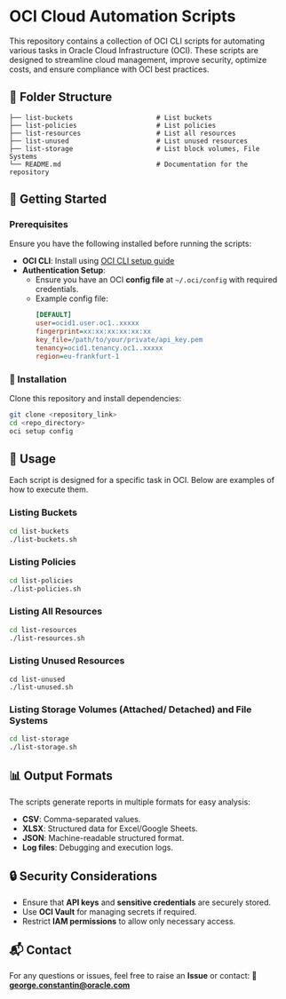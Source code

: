 # OCI Cloud Automation Scripts

This repository contains a collection of OCI CLI scripts for automating various tasks in Oracle Cloud Infrastructure (OCI). These scripts are designed to streamline cloud management, improve security, optimize costs, and ensure compliance with OCI best practices.


## 📂 Folder Structure
```
├── list-buckets                     # List buckets
├── list-policies                    # List policies
├── list-resources                   # List all resources
├── list-unused                      # List unused resources
├── list-storage                     # List block volumes, File Systems
└── README.md                        # Documentation for the repository
```

## 🚀 Getting Started

### Prerequisites
Ensure you have the following installed before running the scripts:
- **OCI CLI**: Install using [OCI CLI setup guide](https://docs.oracle.com/en-us/iaas/Content/API/SDKDocs/cliinstall.htm)
- **Authentication Setup**:
  - Ensure you have an OCI **config file** at `~/.oci/config` with required credentials.
  - Example config file:
    ```ini
    [DEFAULT]
    user=ocid1.user.oc1..xxxxx
    fingerprint=xx:xx:xx:xx:xx:xx
    key_file=/path/to/your/private/api_key.pem
    tenancy=ocid1.tenancy.oc1..xxxxx
    region=eu-frankfurt-1
    ```

### 🔧 Installation
Clone this repository and install dependencies:
```bash
git clone <repository_link>
cd <repo_directory>
oci setup config
```

## 📌 Usage
Each script is designed for a specific task in OCI. Below are examples of how to execute them.

### Listing Buckets
```bash
cd list-buckets
./list-buckets.sh
```

### Listing Policies
```bash
cd list-policies
./list-policies.sh
```

### Listing All Resources
```bash
cd list-resources
./list-resources.sh
```

### Listing Unused Resources
```bas/
cd list-unused 
./list-unused.sh
```

### Listing Storage Volumes (Attached/ Detached) and File Systems
```bash
cd list-storage
./list-storage.sh
```

## 📊 Output Formats
The scripts generate reports in multiple formats for easy analysis:
- **CSV**:  Comma-separated values.
- **XLSX**: Structured data for Excel/Google Sheets.
- **JSON**: Machine-readable structured format.
- **Log files**: Debugging and execution logs.

## 🔒 Security Considerations
- Ensure that **API keys** and **sensitive credentials** are securely stored.
- Use **OCI Vault** for managing secrets if required.
- Restrict **IAM permissions** to allow only necessary access.


## 📬 Contact
For any questions or issues, feel free to raise an **Issue** or contact:
📧 **george.constantin@oracle.com**
